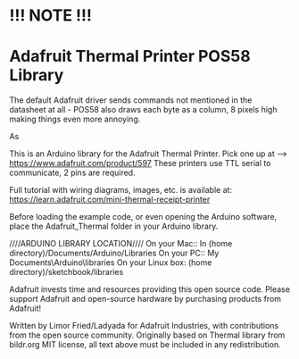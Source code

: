 # !!! NOTE !!!

# Adafruit Thermal Printer POS58 Library

The default Adafruit driver sends commands not mentioned in the datasheet at all -
POS58 also draws each byte as a column, 8 pixels high making things even more annoying.

As

This is an Arduino library for the Adafruit Thermal Printer.
Pick one up at --> https://www.adafruit.com/product/597
These printers use TTL serial to communicate, 2 pins are required.

Full tutorial with wiring diagrams, images, etc. is available at:
https://learn.adafruit.com/mini-thermal-receipt-printer

Before loading the example code, or even opening the Arduino software,
place the Adafruit_Thermal folder in your Arduino library.

////ARDUINO LIBRARY LOCATION////
On your Mac:: In (home directory)/Documents/Arduino/Libraries
On your PC:: My Documents\Arduino\libraries
On your Linux box: (home directory)/sketchbook/libraries

Adafruit invests time and resources providing this open source code. Please support Adafruit and open-source hardware by purchasing products from Adafruit!

Written by Limor Fried/Ladyada for Adafruit Industries, with contributions from the open source community. Originally based on Thermal library from bildr.org
MIT license, all text above must be included in any redistribution.
